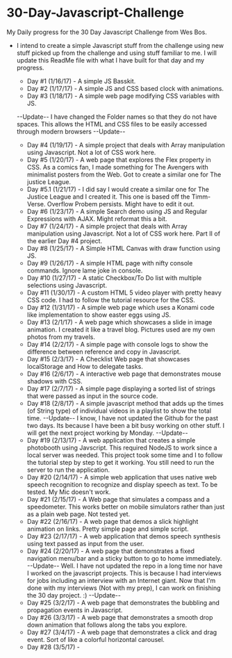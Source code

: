 # 30-Day-Javascript-Challenge
My Daily progress for the 30 Day Javascript Challenge from Wes Bos.

* I intend to create a simple Javascript stuff from the challenge using new stuff picked up from the challenge and using stuff familiar to
  me. I will update this ReadMe file with what I have built for that day and my progress.
  
  * Day #1 (1/16/17) - A simple JS Basskit. 
  * Day #2 (1/17/17) - A simple JS and CSS based clock with animations. 
  * Day #3 (1/18/17) - A simple web page modifying CSS variables with JS.
  
  --Update-- 
  I have changed the Folder names so that they do not have spaces. This allows the HTML and CSS files to be easily accessed through modern browsers
  --Update--
  
  * Day #4 (1/19/17) - A simple project that deals with Array manipulation using Javascript. Not a lot of CSS work here.
  * Day #5 (1/20/17) - A web page that explores the Flex property in CSS. As a comics fan, I made something for The Avengers with minimalist posters from the Web.
                       Got to create a similar one for The justice League.
  * Day #5.1 (1/21/17) - I did say I would create a similar one for The Justice League and I created it. This one is based off the Timm-Verse. Overflow Probem persists.
                         Might have to edit it out. 
  * Day #6 (1/23/17) - A simple Search demo using JS and Regular Expressions with AJAX. Might reformat this a bit. 
  * Day #7 (1/24/17) - A simple project that deals with Array manipulation using Javascript. Not a lot of CSS work here. Part II of the earlier Day #4 project.
  * Day #8 (1/25/17) - A Simple HTML Canvas with draw function using JS. 
  * Day #9 (1/26/17) - A simple HTML page with nifty console commands. Ignore lame joke in console. 
  * Day #10 (1/27/17) - A static Checkbox/To Do list with multiple selections using Javascript.
  * Day #11 (1/30/17) - A custom HTML 5 video player with pretty heavy CSS code. I had to follow the tutorial resource for the CSS. 
  * Day #12 (1/31/17) - A simple web page which uses a Konami code like implementation to show easter eggs using JS. 
  * Day #13 (2/1/17) - A web page which showcases a slide in image animation. I created it like a travel blog. Pictures used are my own photos from my travels.
  * Day #14 (2/2/17) - A simple page with console logs to show the difference between reference and copy in Javascript.
  * Day #15 (2/3/17) - A Checklist Web page that showcases localStorage and How to delegate tasks. 
  * Day #16 (2/6/17) - A interactive web page that demonstrates mouse shadows with CSS.
  * Day #17 (2/7/17) - A simple page displaying a sorted list of strings that were passed as input in the source code.
  * Day #18 (2/8/17) - A simple javascript method that adds up the times (of String type) of individual videos in a playlist to show the total time. 
  --Update--
  I know, I have not updated the Github for the past two days. Its because I have been a bit busy working on other stuff. I will get the next project working by Monday.
  --Update--
  * Day #19 (2/13/17) - A web application that creates a simple photobooth using Javscript. This required NodeJS to work since a local server was needed. This project took some time and I 
                        to follow the tutorial step by step to get it working. You still need to run the server to run the application. 
  * Day #20 (2/14/17) - A simple web application that uses native web speech recognition to recognize and display speech as text. To be tested. My Mic doesn't work.
  * Day #21 (2/15/17) - A Web page that simulates a compass and a speedometer. This works better on mobile simulators rather than just as a plain web page. Not tested yet.
  * Day #22 (2/16/17) - A web page that demos a slick highlight animation on links. Pretty simple page and simple script.
  * Day #23 (2/17/17) - A web application that demos speech synthesis using text passed as input from the user.
  * Day #24 (2/20/17) - A web page that demonstrates a fixed navigation menu/bar and a sticky button to go to home immediately. 
    --Update--
  Well. I have not updated the repo in a long time nor have I worked on the javascript projects. This is because I had interviews for jobs including an interview with an Internet giant. Now that I'm done with my interviews (Not with my prep), I can work on finishing the 30 day project. :)
  --Update--
  * Day #25 (3/2/17) - A web page that demonstrates the bubbling and propagation events in Javascript.  
  * Day #26 (3/3/17) - A web page that demonstrates a smooth drop down animation that follows along the tabs you explore.
  * Day #27 (3/4/17) - A web page that demonstrates a click and drag event. Sort of like a colorful horizontal carousel. 
  * Day #28 (3/5/17) - 